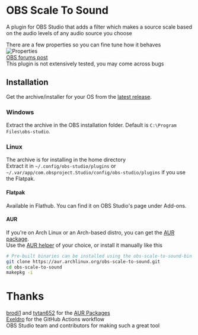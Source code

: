 # OBS Scale To Sound
A plugin for OBS Studio that adds a filter which makes a source scale based on the audio levels of any audio source you choose 

There are a few properties so you can fine tune how it behaves  
![Properties](https://dimtpap.xyz/obs-scale-to-sound/plugin-properties.png)  
[OBS forums post](https://obsproject.com/forum/resources/scale-to-sound.1336/)  
This plugin is not extensively tested, you may come across bugs

## Installation
Get the archive/installer for your OS from the [latest release](https://github.com/dimtpap/obs-scale-to-sound/releases/latest).  
### Windows
Extract the archive in the OBS installation folder. Default is `C:\Program Files\obs-studio`.
### Linux
The archive is for installing in the home directory  
Extract it in `~/.config/obs-studio/plugins`  or `~/.var/app/com.obsproject.Studio/config/obs-studio/plugins` if you use the Flatpak.

#### Flatpak
Available in Flathub. You can find it on OBS Studio's page under Add-ons.  
#### AUR
If you're on Arch Linux or an Arch-based distro, you can get the [AUR package](https://aur.archlinux.org/packages/?O=0&K=obs-scale-to-sound).  
Use the [AUR helper](https://wiki.archlinux.org/title/AUR_helpers) of your choice, or install it manually like this
```bash
# Pre-built binaries can be installed using the obs-scale-to-sound-bin package
git clone https://aur.archlinux.org/obs-scale-to-sound.git  
cd obs-scale-to-sound  
makepkg -i
```

# Thanks
[brodi1](https://github.com/brodi1) and [tytan652](https://github.com/tytan652) for the [AUR Packages](https://aur.archlinux.org/packages/?O=0&K=obs-scale-to-sound)  
[Exeldro](https://github.com/exeldro) for the GitHub Actions workflow  
OBS Studio team and contributors for making such a great tool  

